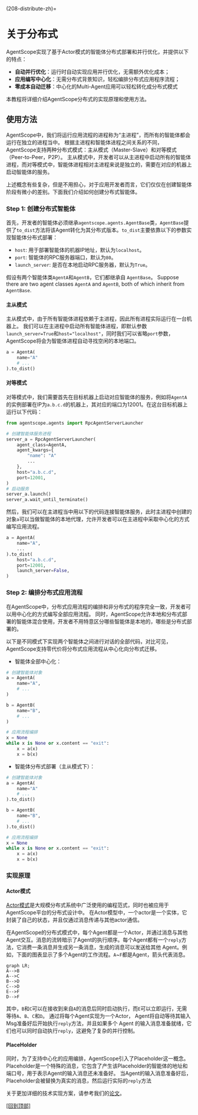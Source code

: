 (208-distribute-zh)=

# 关于分布式

AgentScope实现了基于Actor模式的智能体分布式部署和并行优化，并提供以下的特点：
- **自动并行优化**：运行时自动实现应用并行优化，无需额外优化成本；
- **应用编写中心化**：无需分布式背景知识，轻松编排分布式应用程序流程；
- **零成本自动迁移**：中心化的Multi-Agent应用可以轻松转化成分布式模式

本教程将详细介绍AgentScope分布式的实现原理和使用方法。

## 使用方法

AgentScope中，我们将运行应用流程的进程称为“主进程”，而所有的智能体都会运行在独立的进程当中。
根据主进程和智能体进程之间关系的不同，AgentScope支持两种分布式模式：主从模式（Master-Slave）和对等模式（Peer-to-Peer，P2P）。
主从模式中，开发者可以从主进程中启动所有的智能体进程，而对等模式中，智能体进程相对主进程来说是独立的，需要在对应的机器上启动智能体的服务。

上述概念有些复杂，但是不用担心，对于应用开发者而言，它们仅仅在创建智能体阶段有微小的差别。下面我们介绍如何创建分布式智能体。

### Step 1: 创建分布式智能体

首先，开发者的智能体必须继承`agentscope.agents.AgentBase`类，`AgentBase`提供了`to_dist`方法将该Agent转化为其分布式版本。`to_dist`主要依靠以下的参数实现智能体分布式部署：

- `host`: 用于部署智能体的机器IP地址，默认为`localhost`。
- `port`: 智能体的RPC服务器端口，默认为`80`。
- `launch_server`: 是否在本地启动RPC服务器，默认为`True`。

假设有两个智能体类`AgentA`和`AgentB`，它们都继承自 `AgentBase`。
Suppose there are two agent classes `AgentA` and `AgentB`, both of which inherit from `AgentBase`.

#### 主从模式

主从模式中，由于所有智能体进程依赖于主进程，因此所有进程实际运行在一台机器上。
我们可以在主进程中启动所有智能体进程，即默认参数`launch_server=True`和`host="localhost"`，同时我们可以省略`port`参数，AgentScope将会为智能体进程自动寻找空闲的本地端口。

```python
a = AgentA(
    name="A"
    # ...
).to_dist()
```

#### 对等模式

对等模式中，我们需要首先在目标机器上启动对应智能体的服务，例如将`AgentA`的实例部署在IP为`a.b.c.d`的机器上，其对应的端口为12001。在这台目标机器上运行以下代码：

```python
from agentscope.agents import RpcAgentServerLauncher

# 创建智能体服务进程
server_a = RpcAgentServerLauncher(
    agent_class=AgentA,
    agent_kwargs={
        "name": "A"
        ...
    },
    host="a.b.c.d",
    port=12001,
)
# 启动服务
server_a.launch()
server_a.wait_until_terminate()
```

然后，我们可以在主进程当中用以下的代码连接智能体服务，此时主进程中创建的对象`a`可以当做智能体的本地代理，允许开发者可以在主进程中采取中心化的方式编写应用流程。

```python
a = AgentA(
    name="A",
    ...
).to_dist(
    host="a.b.c.d",
    port=12001,
    launch_server=False,
)
```

### Step 2: 编排分布式应用流程

在AgentScope中，分布式应用流程的编排和非分布式的程序完全一致，开发者可以用中心化的方式编写全部应用流程。
同时，AgentScope允许本地和分布式部署的智能体混合使用，开发者不用特意区分哪些智能体是本地的，哪些是分布式部署的。

以下是不同模式下实现两个智能体之间进行对话的全部代码，对比可见，AgentScope支持零代价将分布式应用流程从中心化向分布式迁移。


- 智能体全部中心化：

```python
# 创建智能体对象
a = AgentA(
    name="A",
    # ...
)

b = AgentB(
    name="B",
    # ...
)

# 应用流程编排
x = None
while x is None or x.content == "exit":
    x = a(x)
    x = b(x)
```

- 智能体分布式部署（主从模式下）：
```python
# 创建智能体对象
a = AgentA(
    name="A"
    # ...
).to_dist()

b = AgentB(
    name="B",
    # ...
).to_dist()

# 应用流程编排
x = None
while x is None or x.content == "exit":
    x = a(x)
    x = b(x)
```

### 实现原理

#### Actor模式

[Actor模式](https://en.wikipedia.org/wiki/Actor_model)是大规模分布式系统中广泛使用的编程范式，同时也被应用于AgentScope平台的分布式设计中。
在Actor模型中，一个actor是一个实体，它封装了自己的状态，并且仅通过消息传递与其他actor通信。

在AgentScope的分布式模式中，每个Agent都是一个Actor，并通过消息与其他Agent交互。消息的流转暗示了Agent的执行顺序。每个Agent都有一个`reply`方法，它消费一条消息并生成另一条消息，生成的消息可以发送给其他 Agent。例如，下面的图表显示了多个Agent的工作流程。`A`~`F`都是Agent，箭头代表消息。

```{mermaid}
graph LR;
A-->B
A-->C
B-->D
C-->D
E-->F
D-->F
```

其中，`B`和`C`可以在接收到来自`A`的消息后同时启动执行，而`E`可以立即运行，无需等待`A`、`B`、`C`和`D`。
通过将每个Agent实现为一个Actor， Agent将自动等待其输入Msg准备好后开始执行`reply`方法，并且如果多个 Agent 的输入消息准备就绪，它们也可以同时自动执行`reply`，这避免了复杂的并行控制。

#### PlaceHolder

同时，为了支持中心化的应用编排，AgentScope引入了Placeholder这一概念。Placeholder是一个特殊的消息，它包含了产生该Placeholder的智能体的地址和端口号，用于表示Agent的输入消息还未准备好。
当Agent的输入消息准备好后，Placeholder会被替换为真实的消息，然后运行实际的`reply`方法

关于更加详细的技术实现方案，请参考我们的[论文](https://arxiv.org/abs/2402.14034)。

[[回到顶部]](#分布式运行)
